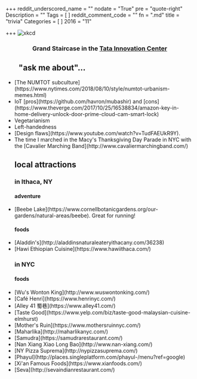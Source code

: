 +++
reddit_underscored_name = ""
nodate = "True"
pre = "quote-right"
Description = ""
Tags = [
]
reddit_comment_code = ""
fn = ".md"
title = "trivia"
Categories = [
]
2016 = "11"

+++
![xkcd](/img/tatastairs.jpg)
### <div style="text-align:center">Grand Staircase in the [Tata Innovation Center](https://tech.cornell.edu/campus/tata-innovation-center)</div>

<h2>&nbsp;&nbsp;&nbsp;&nbsp;&nbsp;&nbsp;&nbsp;"ask me about"...</h2>
<ul class="ul-interests fa-ul">

<li>
<i class="fa-li fa fa-hand-o-right"></i>
[The NUMTOT subculture](https://www.nytimes.com/2018/08/10/style/numtot-urbanism-memes.html)</li>

<li>
<i class="fa-li fa fa-hand-o-right"></i>
IoT [pros](https://github.com/havron/mubashir) and [cons](https://www.theverge.com/2017/10/25/16538834/amazon-key-in-home-delivery-unlock-door-prime-cloud-cam-smart-lock)
</li>

<li>
<i class="fa-li fa fa-hand-o-right"></i>
Vegetarianism
</li>

<li>
<i class="fa-li fa fa-hand-o-right"></i>
Left-handedness
</li>

<li>
<i class="fa-li fa fa-hand-o-right"></i>
[Design flaws](https://www.youtube.com/watch?v=TudFAEUkR9Y).
</li>

<li>
<i class="fa-li fa fa-hand-o-right"></i>
The time I marched in the Macy's Thanksgiving Day Parade in NYC with the 
[Cavalier Marching Band](http://www.cavaliermarchingband.com/) 

## local attractions

### in Ithaca, NY
#### adventure
<li>
<i class="fa-li fa fa-hand-o-right"></i>
[Beebe
Lake](https://www.cornellbotanicgardens.org/our-gardens/natural-areas/beebe).
Great for running!
</li>

#### foods
<li>
<i class="fa-li fa fa-hand-o-right"></i>
[Aladdin's](http://aladdinsnaturaleateryithacany.com/36238)
</li>

<li>
<i class="fa-li fa fa-hand-o-right"></i>
 [Hawi Ethiopian Cuisine](https://www.hawiithaca.com/)
</li>

### in NYC
#### foods

<li>
<i class="fa-li fa fa-hand-o-right"></i>
[Wu's Wonton King](http://www.wuswontonking.com/)
</li>

<li>
<i class="fa-li fa fa-hand-o-right"></i>
[Café Henri](https://www.henrinyc.com/)
</li>

<li>
<i class="fa-li fa fa-hand-o-right"></i>
[Alley 41 蜀巷](https://www.alley41.com/)
</li>

<li>
<i class="fa-li fa fa-hand-o-right"></i>
[Taste Good](https://www.yelp.com/biz/taste-good-malaysian-cuisine-elmhurst)
</li>

<li>
<i class="fa-li fa fa-hand-o-right"></i>
[Mother's Ruin](https://www.mothersruinnyc.com/)
</li>

<li>
<i class="fa-li fa fa-hand-o-right"></i>
[Maharlika](http://maharlikanyc.com/)
</li>

<li>
<i class="fa-li fa fa-hand-o-right"></i>
[Samudra](https://samudrarestaurant.com/)
</li>

<li>
<i class="fa-li fa fa-hand-o-right"></i>
[Nan Xiang Xiao Long Bao](http://www.nan-xiang.com/)
</li>

<li>
<i class="fa-li fa fa-hand-o-right"></i>
[NY Pizza Suprema](http://nypizzasuprema.com/)
</li>

<li>
<i class="fa-li fa fa-hand-o-right"></i>
[Phayul](http://places.singleplatform.com/phayul-/menu?ref=google)
</li>

<li>
<i class="fa-li fa fa-hand-o-right"></i>
[Xi'an Famous Foods](https://www.xianfoods.com/)
</li>

<li>
<i class="fa-li fa fa-hand-o-right"></i>
[Seva](http://sevaindianrestaurant.com/)
</li>

</ul>
